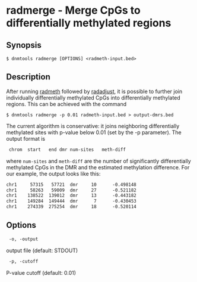 # radmerge - Merge CpGs to differentially methylated regions

## Synopsis
```shell
$ dnmtools radmerge [OPTIONS] <radmeth-input.bed>
```

## Description

After running [radmeth](../radmeth) followed by
[radadjust](../radadjust), it is possible to further join
individually differentially methylated CpGs into differentially
methylated regions. This can be achieved with the command

```shell
$ dnmtools radmerge -p 0.01 radmeth-input.bed > output-dmrs.bed
```

The current algorithm is conservative: it joins neighboring
differentially methylated sites with p-value below 0.01 (set by the -p
parameter). The output format is

```txt
 chrom	start	end	dmr	num-sites	meth-diff
```

where `num-sites` and `meth-diff` are the number of significantly
differentially methylated CpGs in the DMR and the estimated
methylation difference. For our example, the output looks like this:

```txt
chr1     57315   57721  dmr     10      -0.498148
chr1     58263   59009  dmr     27      -0.521182
chr1    138522  139012  dmr     13      -0.443182
chr1    149284  149444  dmr      7      -0.430453
chr1    274339  275254  dmr     18      -0.520114
```

## Options

```txt
 -o, -output
```
output file (default: STDOUT)
```txt
 -p, -cutoff
```
P-value cutoff (default: 0.01)






